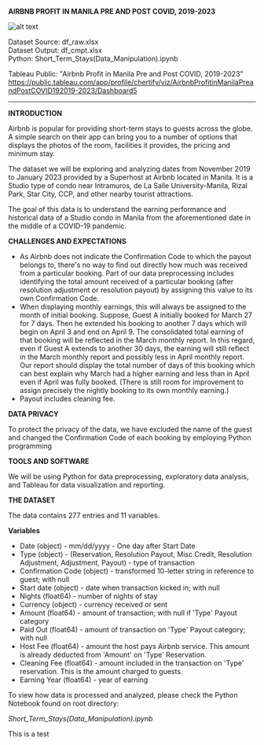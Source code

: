 **AIRBNB PROFIT IN MANILA PRE AND POST COVID, 2019-2023**

![alt text](https://chertify.com/wp-content/uploads/impt_docs/airbnb-cover.png?raw=true)

Dataset Source: df_raw.xlsx<br/>
Dataset Output: df_cmpt.xlsx<br/>
Python: Short_Term_Stays(Data_Manipulation).ipynb

Tableau Public:
"Airbnb Profit in Manila Pre and Post COVID, 2019-2023"
https://public.tableau.com/app/profile/chertify/viz/AirbnbProfitinManilaPreandPostCOVID192019-2023/Dashboard5

---

**INTRODUCTION**

Airbnb is popular for providing short-term stays to guests across the globe. A simple search on their app can bring you to a number of options that displays the photos of the room, facilities it provides, the pricing and minimum stay.

The dataset we will be exploring and analyzing dates from November 2019 to January 2023 provided by a Superhost at Airbnb located in Manila. It is a Studio type of condo near Intramuros, de La Salle University-Manila, Rizal Park, Star City, CCP, and other nearby tourist attractions.

The goal of this data is to understand the earning performance and historical data of a Studio condo in Manila from the aforementioned date in the middle of a COVID-19 pandemic.

**CHALLENGES AND EXPECTATIONS**

- As Airbnb does not indicate the Confirmation Code to which the payout belongs to, there's no way to find out directly how much was received from a particular booking. Part of our data preprocessing includes identifying the total amount received of a particular booking (after resolution adjustment or resolution payout) by assigning this value to its own Confirmation Code.
- When displaying monthly earnings, this will always be assigned to the month of initial booking. Suppose, Guest A initially booked for March 27 for 7 days. Then he extended his booking to another 7 days which will begin on April 3 and end on April 9. The consolidated total earning of that booking will be reflected in the March monthly report. In this regard, even if Guest A extends to another 30 days, the earning will still reflect in the March monthly report and possibly less in April monthly report. Our report should display the total number of days of this booking which can best explain why March had a higher earning and less than in April even if April was fully booked. (There is still room for improvement to assign precisely the nightly booking to its own monthly earning.)
- Payout includes cleaning fee.

**DATA PRIVACY**

To protect the privacy of the data, we have excluded the name of the guest and changed the Confirmation Code of each booking by employing Python programming

**TOOLS AND SOFTWARE**

We will be using Python for data preprocessing, exploratory data analysis, and Tableau for data visualization and reporting.

**THE DATASET**

The data contains 277 entries and 11 variables.

**Variables**

- Date (object) - mm/dd/yyyy - One day after Start Date
- Type (object) - (Reservation, Resolution Payout, Misc Credit, Resolution Adjustment, Adjustment, Payout) - type of transaction
- Confirmation Code (object) - transformed 10-letter string in reference to guest; with null
- Start date (object) - date when transaction kicked in; with null
- Nights (float64) - number of nights of stay
- Currency (object) - currency received or sent
- Amount (float64) - amount of transaction; with null if 'Type' Payout category
- Paid Out (float64) - amount of transaction on 'Type' Payout category; with null
- Host Fee (float64) - amount the host pays Airbnb service. This amount is already deducted from 'Amount' on 'Type' Reservation.
- Cleaning Fee (float64) - amount included in the transaction on 'Type' reservation. This is the amount charged to guests.
- Earning Year (float64) - year of earning

To view how data is processed and analyzed, please check the Python Notebook found on root directory:

_Short_Term_Stays(Data_Manipulation).ipynb_

This is a test

